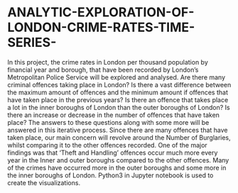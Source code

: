 # ANALYTIC-EXPLORATION-OF-LONDON-CRIME-RATES-TIME-SERIES-

In this project, the crime rates in London per thousand population by financial year and borough, that have been recorded by London’s Metropolitan Police Service will be explored and analysed. Are there many criminal offences taking place in London? Is there a vast difference between the maximum amount of offences and the minimum amount if offences that have taken place in the previous years? Is there an offence that takes place a lot in the inner boroughs of London than the outer boroughs of London? Is there an increase or decrease in the number of offences that have taken place? The answers to these questions along with some more will be answered in this iterative process. Since there are many offences that have taken place, our main concern will revolve around the Number of Burglaries, whilst comparing it to the other offences recorded. One of the major findings was that ‘Theft and Handling’ offences occur much more every year in the Inner and outer boroughs compared to the other offences. Many of the crimes have occurred more in the outer boroughs and some more in the inner boroughs of London. Python3 in Jupyter notebook is used to create the visualizations.
